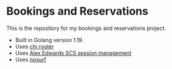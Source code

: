 # Bookings and Reservations

This is the repository for my bookings and reservations project.

- Built in Golang version 1.19.
- Uses [chi router](https://github.com/go-chi/chi)
- Uses [Alex Edwards SCS session management](https://github.com/alexedwards/scs)
- Uses [nosurf](https://github.com/justinas/nosurf)